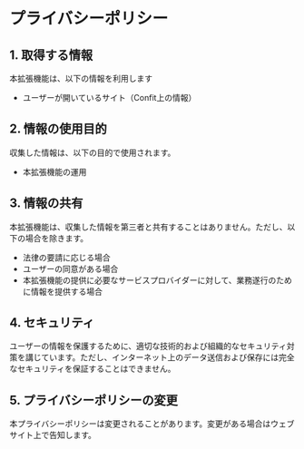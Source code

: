 # プライバシーポリシー

## 1. 取得する情報

本拡張機能は、以下の情報を利用します

- ユーザーが開いているサイト（Confit上の情報）

## 2. 情報の使用目的

収集した情報は、以下の目的で使用されます。

- 本拡張機能の運用

## 3. 情報の共有

本拡張機能は、収集した情報を第三者と共有することはありません。ただし、以下の場合を除きます。

- 法律の要請に応じる場合
- ユーザーの同意がある場合
- 本拡張機能の提供に必要なサービスプロバイダーに対して、業務遂行のために情報を提供する場合

## 4. セキュリティ

ユーザーの情報を保護するために、適切な技術的および組織的なセキュリティ対策を講じています。ただし、インターネット上のデータ送信および保存には完全なセキュリティを保証することはできません。

## 5. プライバシーポリシーの変更

本プライバシーポリシーは変更されることがあります。変更がある場合はウェブサイト上で告知します。
